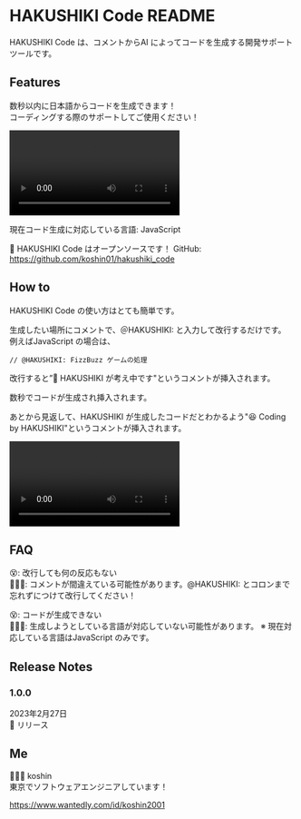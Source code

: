 # HAKUSHIKI Code README

HAKUSHIKI Code は、コメントからAI によってコードを生成する開発サポートツールです。

## Features

数秒以内に日本語からコードを生成できます！<br>
コーディングする際のサポートしてご使用ください！<br>

<video src = "movies/main.mov" controls></video>

現在コード生成に対応している言語: JavaScript

🤩 HAKUSHIKI Code はオープンソースです！
GitHub: https://github.com/koshin01/hakushiki_code

## How to

HAKUSHIKI Code の使い方はとても簡単です。

生成したい場所にコメントで、＠HAKUSHIKI: と入力して改行するだけです。
例えばJavaScript の場合は、
```
// @HAKUSHIKI: FizzBuzz ゲームの処理
```
改行すると”🤔 HAKUSHIKI が考え中です"というコメントが挿入されます。

数秒でコードが生成され挿入されます。

あとから見返して、HAKUSHIKI が生成したコードだとわかるよう"😆 Coding by HAKUSHIKI"というコメントが挿入されます。

<video src = "movies/how_to.mov" controls></video>


## FAQ

😵: 改行しても何の反応もない<br>
🧑🏻‍💻: コメントが間違えている可能性があります。@HAKUSHIKI: とコロンまで忘れずにつけて改行してください！

😵: コードが生成できない<br>
🧑🏻‍💻: 生成しようとしている言語が対応していない可能性があります。
※ 現在対応している言語はJavaScript のみです。


## Release Notes

### 1.0.0

2023年2月27日<br>
🎉 リリース

## Me
🧑🏻‍💻 koshin<br>
東京でソフトウェアエンジニアしています！

https://www.wantedly.com/id/koshin2001

